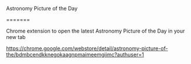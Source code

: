 Astronomy Picture of the Day

=======

Chrome extension to open the latest Astronomy Picture of the Day in your new tab

https://chrome.google.com/webstore/detail/astronomy-picture-of-the/bdmbcendkknegokaagnpmaimeemgiimc?authuser=1
